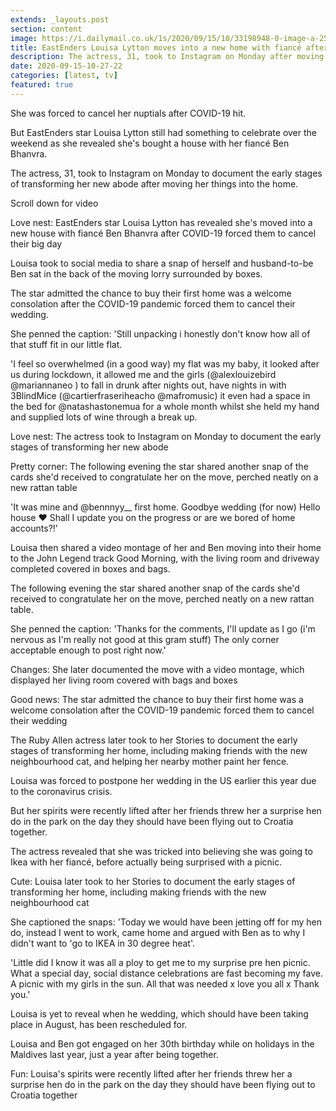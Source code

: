 ```yaml
---
extends: _layouts.post
section: content
image: https://i.dailymail.co.uk/1s/2020/09/15/10/33198948-0-image-a-25_1600161560019.jpg 
title: EastEnders Louisa Lytton moves into a new home with fiancé after cancelling wedding 
description: The actress, 31, took to Instagram on Monday after moving her things into the home with fiancé Ben, having been forced to cancel her wedding due to COVID-19. 
date: 2020-09-15-10-27-22 
categories: [latest, tv] 
featured: true 
--- 
```

She was forced to cancel her nuptials after COVID-19 hit.

But EastEnders star Louisa Lytton still had something to celebrate over the weekend as she revealed she's bought a house with her fiancé Ben Bhanvra.

The actress, 31, took to Instagram on Monday to document the early stages of transforming her new abode after moving her things into the home.

Scroll down for video 

Love nest: EastEnders star Louisa Lytton has revealed she's moved into a new house with fiancé Ben Bhanvra after COVID-19 forced them to cancel their big day

Louisa took to social media to share a snap of herself and husband-to-be Ben sat in the back of the moving lorry surrounded by boxes.

The star admitted the chance to buy their first home was a welcome consolation after the COVID-19 pandemic forced them to cancel their wedding.

She penned the caption: 'Still unpacking i honestly don't know how all of that stuff fit in our little flat. 

'I feel so overwhelmed (in a good way) my flat was my baby, it looked after us during lockdown, it allowed me and the girls (@alexlouizebird @mariannaneo ) to fall in drunk after nights out, have nights in with 3BlindMice (@cartierfraseriheacho @mafromusic) it even had a space in the bed for @natashastonemua for a whole month whilst she held my hand and supplied lots of wine through a break up. 

Love nest: The actress took to Instagram on Monday to document the early stages of transforming her new abode

Pretty corner: The following evening the star shared another snap of the cards she'd received to congratulate her on the move, perched neatly on a new rattan table

'It was mine and @bennnyy__ first home. Goodbye wedding (for now) Hello house ❤️ Shall I update you on the progress or are we bored of home accounts?!'

Louisa then shared a video montage of her and Ben moving into their home to the John Legend track Good Morning, with the living room and driveway completed covered in boxes and bags.

The following evening the star shared another snap of the cards she'd received to congratulate her on the move, perched neatly on a new rattan table.

She penned the caption: 'Thanks for the comments, I'll update as I go (i'm nervous as I'm really not good at this gram stuff) The only corner acceptable enough to post right now.'

Changes: She later documented the move with a video montage, which displayed her living room covered with bags and boxes

Good news: The star admitted the chance to buy their first home was a welcome consolation after the COVID-19 pandemic forced them to cancel their wedding

The Ruby Allen actress later took to her Stories to document the early stages of transforming her home, including making friends with the new neighbourhood cat, and helping her nearby mother paint her fence.

Louisa was forced to postpone her wedding in the US earlier this year due to the coronavirus crisis.

But her spirits were recently lifted after her friends threw her a surprise hen do in the park on the day they should have been flying out to Croatia together.

The actress revealed that she was tricked into believing she was going to Ikea with her fiancé, before actually being surprised with a picnic.

Cute: Louisa later took to her Stories to document the early stages of transforming her home, including making friends with the new neighbourhood cat

She captioned the snaps: 'Today we would have been jetting off for my hen do, instead I went to work, came home and argued with Ben as to why I didn't want to 'go to IKEA in 30 degree heat'.

'Little did I know it was all a ploy to get me to my surprise pre hen picnic. What a special day, social distance celebrations are fast becoming my fave. A picnic with my girls in the sun. All that was needed x love you all x Thank you.'

Louisa is yet to reveal when he wedding, which should have been taking place in August, has been rescheduled for. 

Louisa and Ben got engaged on her 30th birthday while on holidays in the Maldives last year, just a year after being together.

Fun: Louisa's spirits were recently lifted after her friends threw her a surprise hen do in the park on the day they should have been flying out to Croatia together

